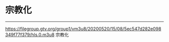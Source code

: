 # 宗教化
---
https://filegroup.gtv.org/group1/vm3u8/20200520/15/08/5ec547d282e098349f77f379/hls.0.m3u8 宗教化
